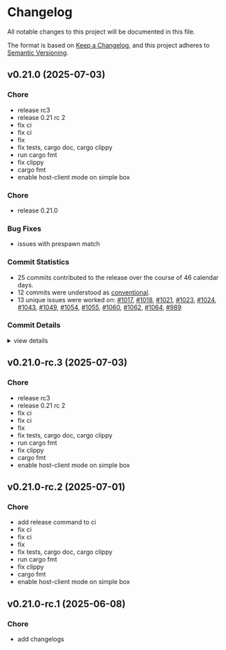 # Changelog

All notable changes to this project will be documented in this file.

The format is based on [Keep a Changelog](https://keepachangelog.com/en/1.0.0/),
and this project adheres to [Semantic Versioning](https://semver.org/spec/v2.0.0.html).

## v0.21.0 (2025-07-03)

<csr-id-5dc2e81f8c2b1171df33703d73e38a49e7b4695d/>
<csr-id-81341e91707b31a5cba6967d23e230945180a4e8/>
<csr-id-f9bc3e3d8322d252d80363f716d5e78782520cff/>
<csr-id-b9c22da58aac0aed5d99feb2d3e773582fcf27e4/>
<csr-id-9436dd60efc0604f874dc09abe43c4dff12579fb/>
<csr-id-fe0bb4a24112a308eaf9c829fe5cfae0180ef946/>
<csr-id-4ae9ac16922d9c160bfb01733a28749a78bfcb3a/>
<csr-id-249b40f358977f6f85e269967d3912bfb4080f73/>
<csr-id-f55c117c1627368978d26c788efbcb2ddda1da01/>
<csr-id-411733089f59eb90d405f7ad327b5440b55ef060/>

### Chore

 - <csr-id-5dc2e81f8c2b1171df33703d73e38a49e7b4695d/> release rc3
 - <csr-id-81341e91707b31a5cba6967d23e230945180a4e8/> release 0.21 rc 2
 - <csr-id-f9bc3e3d8322d252d80363f716d5e78782520cff/> fix ci
 - <csr-id-b9c22da58aac0aed5d99feb2d3e773582fcf27e4/> fix ci
 - <csr-id-9436dd60efc0604f874dc09abe43c4dff12579fb/> fix
 - <csr-id-fe0bb4a24112a308eaf9c829fe5cfae0180ef946/> fix tests, cargo doc, cargo clippy
 - <csr-id-4ae9ac16922d9c160bfb01733a28749a78bfcb3a/> run cargo fmt
 - <csr-id-249b40f358977f6f85e269967d3912bfb4080f73/> fix clippy
 - <csr-id-f55c117c1627368978d26c788efbcb2ddda1da01/> cargo fmt
 - <csr-id-411733089f59eb90d405f7ad327b5440b55ef060/> enable host-client mode on simple box

### Chore

 - <csr-id-7fe5e08d715fa55ad003270be95139b003aca396/> release 0.21.0

### Bug Fixes

 - <csr-id-97d5b9baf349aa8c0245d20432ff333c42b2c04d/> issues with prespawn match

### Commit Statistics

<csr-read-only-do-not-edit/>

 - 25 commits contributed to the release over the course of 46 calendar days.
 - 12 commits were understood as [conventional](https://www.conventionalcommits.org).
 - 13 unique issues were worked on: [#1017](https://github.com/cBournhonesque/lightyear/issues/1017), [#1018](https://github.com/cBournhonesque/lightyear/issues/1018), [#1021](https://github.com/cBournhonesque/lightyear/issues/1021), [#1023](https://github.com/cBournhonesque/lightyear/issues/1023), [#1024](https://github.com/cBournhonesque/lightyear/issues/1024), [#1043](https://github.com/cBournhonesque/lightyear/issues/1043), [#1049](https://github.com/cBournhonesque/lightyear/issues/1049), [#1054](https://github.com/cBournhonesque/lightyear/issues/1054), [#1055](https://github.com/cBournhonesque/lightyear/issues/1055), [#1060](https://github.com/cBournhonesque/lightyear/issues/1060), [#1062](https://github.com/cBournhonesque/lightyear/issues/1062), [#1064](https://github.com/cBournhonesque/lightyear/issues/1064), [#989](https://github.com/cBournhonesque/lightyear/issues/989)

### Commit Details

<csr-read-only-do-not-edit/>

<details><summary>view details</summary>

 * **[#1017](https://github.com/cBournhonesque/lightyear/issues/1017)**
    - Release 0.21 rc1 ([`dc0e61e`](https://github.com/cBournhonesque/lightyear/commit/dc0e61e06fe68309ed8cbfdcdfead633ad567537))
 * **[#1018](https://github.com/cBournhonesque/lightyear/issues/1018)**
    - Separate Connected from LocalId/RemoteId ([`89ce3e7`](https://github.com/cBournhonesque/lightyear/commit/89ce3e705fb262fe819ac1d254468caf3fc5fce5))
 * **[#1021](https://github.com/cBournhonesque/lightyear/issues/1021)**
    - Fix lobby example (without HostServer) and add protocolhash ([`0beb664`](https://github.com/cBournhonesque/lightyear/commit/0beb664f0161f73e4a53c06530ae139078ed8763))
 * **[#1023](https://github.com/cBournhonesque/lightyear/issues/1023)**
    - Add HostServer ([`5b6af7e`](https://github.com/cBournhonesque/lightyear/commit/5b6af7edd3b41c05333d14dde258ea5e89c07c2d))
 * **[#1024](https://github.com/cBournhonesque/lightyear/issues/1024)**
    - Enable host-client mode on simple box ([`4117330`](https://github.com/cBournhonesque/lightyear/commit/411733089f59eb90d405f7ad327b5440b55ef060))
 * **[#1043](https://github.com/cBournhonesque/lightyear/issues/1043)**
    - Make workspace crates depend on individual bevy crates ([`5dc3dc3`](https://github.com/cBournhonesque/lightyear/commit/5dc3dc3e17a8b821c35162b904b73eea0e1c69be))
 * **[#1049](https://github.com/cBournhonesque/lightyear/issues/1049)**
    - Alternative replication system + fix delta-compression ([`4d5e690`](https://github.com/cBournhonesque/lightyear/commit/4d5e69072485faa3975543792a8e11be7608a0ea))
 * **[#1054](https://github.com/cBournhonesque/lightyear/issues/1054)**
    - Chore(docs) ([`59b9f7e`](https://github.com/cBournhonesque/lightyear/commit/59b9f7eb37b036488d3ceab780074274074a9bd6))
 * **[#1055](https://github.com/cBournhonesque/lightyear/issues/1055)**
    - Release 0.21 rc 2 ([`81341e9`](https://github.com/cBournhonesque/lightyear/commit/81341e91707b31a5cba6967d23e230945180a4e8))
 * **[#1060](https://github.com/cBournhonesque/lightyear/issues/1060)**
    - Fix lobby example to allow host-clients ([`8ee6d53`](https://github.com/cBournhonesque/lightyear/commit/8ee6d53566907fe5761cb2fd5e0a8e8fdaddb5ad))
 * **[#1062](https://github.com/cBournhonesque/lightyear/issues/1062)**
    - Release lightyear_avian2d v0.21.0-rc.3, lightyear_avian3d v0.21.0-rc.3, lightyear_crossbeam v0.21.0-rc.3, lightyear_inputs v0.21.0-rc.3, lightyear_inputs_bei v0.21.0-rc.3, lightyear_inputs_leafwing v0.21.0-rc.3, lightyear_inputs_native v0.21.0-rc.3, lightyear_netcode v0.21.0-rc.3, lightyear_steam v0.21.0-rc.3, lightyear_webtransport v0.21.0-rc.3, lightyear_udp v0.21.0-rc.3, lightyear v0.21.0-rc.3 ([`0004a2d`](https://github.com/cBournhonesque/lightyear/commit/0004a2db67662a5ee9284bec7c146e58dc4d1494))
 * **[#1064](https://github.com/cBournhonesque/lightyear/issues/1064)**
    - Issues with prespawn match ([`97d5b9b`](https://github.com/cBournhonesque/lightyear/commit/97d5b9baf349aa8c0245d20432ff333c42b2c04d))
 * **[#989](https://github.com/cBournhonesque/lightyear/issues/989)**
    - Bevy main refactor ([`b236123`](https://github.com/cBournhonesque/lightyear/commit/b236123c8331f9feea8c34cb9e0d6a179bb34918))
 * **Uncategorized**
    - Release 0.21.0 ([`7fe5e08`](https://github.com/cBournhonesque/lightyear/commit/7fe5e08d715fa55ad003270be95139b003aca396))
    - Adjusting changelogs prior to release of lightyear_serde v0.21.0, lightyear_utils v0.21.0, lightyear_core v0.21.0, lightyear_link v0.21.0, lightyear_aeronet v0.21.0, lightyear_connection v0.21.0, lightyear_macros v0.21.0, lightyear_transport v0.21.0, lightyear_messages v0.21.0, lightyear_replication v0.21.0, lightyear_sync v0.21.0, lightyear_interpolation v0.21.0, lightyear_prediction v0.21.0, lightyear_frame_interpolation v0.21.0, lightyear_avian2d v0.21.0, lightyear_avian3d v0.21.0, lightyear_crossbeam v0.21.0, lightyear_inputs v0.21.0, lightyear_inputs_bei v0.21.0, lightyear_inputs_leafwing v0.21.0, lightyear_inputs_native v0.21.0, lightyear_netcode v0.21.0, lightyear_steam v0.21.0, lightyear_webtransport v0.21.0, lightyear_udp v0.21.0, lightyear v0.21.0 ([`6ed9ae9`](https://github.com/cBournhonesque/lightyear/commit/6ed9ae95f9a75a9803c75c56c4e81f40f72fc3c8))
    - Release lightyear_serde v0.21.0-rc.3, lightyear_utils v0.21.0-rc.3, lightyear_core v0.21.0-rc.3, lightyear_link v0.21.0-rc.3, lightyear_aeronet v0.21.0-rc.3, lightyear_connection v0.21.0-rc.3, lightyear_macros v0.21.0-rc.3, lightyear_transport v0.21.0-rc.3, lightyear_messages v0.21.0-rc.3, lightyear_replication v0.21.0-rc.3, lightyear_sync v0.21.0-rc.3, lightyear_interpolation v0.21.0-rc.3, lightyear_prediction v0.21.0-rc.3, lightyear_frame_interpolation v0.21.0-rc.3, lightyear_avian2d v0.21.0-rc.3, lightyear_avian3d v0.21.0-rc.3, lightyear_crossbeam v0.21.0-rc.3, lightyear_inputs v0.21.0-rc.3, lightyear_inputs_bei v0.21.0-rc.3, lightyear_inputs_leafwing v0.21.0-rc.3, lightyear_inputs_native v0.21.0-rc.3, lightyear_netcode v0.21.0-rc.3, lightyear_steam v0.21.0-rc.3, lightyear_webtransport v0.21.0-rc.3, lightyear_udp v0.21.0-rc.3, lightyear v0.21.0-rc.3 ([`134306e`](https://github.com/cBournhonesque/lightyear/commit/134306eaf4e23d2f609c8a7c93adc3c55618ff11))
    - Release rc3 ([`5dc2e81`](https://github.com/cBournhonesque/lightyear/commit/5dc2e81f8c2b1171df33703d73e38a49e7b4695d))
    - Fix ci ([`f9bc3e3`](https://github.com/cBournhonesque/lightyear/commit/f9bc3e3d8322d252d80363f716d5e78782520cff))
    - Fix ci ([`b9c22da`](https://github.com/cBournhonesque/lightyear/commit/b9c22da58aac0aed5d99feb2d3e773582fcf27e4))
    - Fix ([`9436dd6`](https://github.com/cBournhonesque/lightyear/commit/9436dd60efc0604f874dc09abe43c4dff12579fb))
    - Fix tests, cargo doc, cargo clippy ([`fe0bb4a`](https://github.com/cBournhonesque/lightyear/commit/fe0bb4a24112a308eaf9c829fe5cfae0180ef946))
    - Run cargo fmt ([`4ae9ac1`](https://github.com/cBournhonesque/lightyear/commit/4ae9ac16922d9c160bfb01733a28749a78bfcb3a))
    - Fix clippy ([`249b40f`](https://github.com/cBournhonesque/lightyear/commit/249b40f358977f6f85e269967d3912bfb4080f73))
    - Cargo fmt ([`f55c117`](https://github.com/cBournhonesque/lightyear/commit/f55c117c1627368978d26c788efbcb2ddda1da01))
    - Clippy ([`04f11a1`](https://github.com/cBournhonesque/lightyear/commit/04f11a1e1e031ae96f54c29f2803abab32e9a12b))
</details>

## v0.21.0-rc.3 (2025-07-03)

<csr-id-5dc2e81f8c2b1171df33703d73e38a49e7b4695d/>
<csr-id-81341e91707b31a5cba6967d23e230945180a4e8/>
<csr-id-f9bc3e3d8322d252d80363f716d5e78782520cff/>
<csr-id-b9c22da58aac0aed5d99feb2d3e773582fcf27e4/>
<csr-id-9436dd60efc0604f874dc09abe43c4dff12579fb/>
<csr-id-fe0bb4a24112a308eaf9c829fe5cfae0180ef946/>
<csr-id-4ae9ac16922d9c160bfb01733a28749a78bfcb3a/>
<csr-id-249b40f358977f6f85e269967d3912bfb4080f73/>
<csr-id-f55c117c1627368978d26c788efbcb2ddda1da01/>
<csr-id-411733089f59eb90d405f7ad327b5440b55ef060/>

### Chore

 - <csr-id-5dc2e81f8c2b1171df33703d73e38a49e7b4695d/> release rc3
 - <csr-id-81341e91707b31a5cba6967d23e230945180a4e8/> release 0.21 rc 2
 - <csr-id-f9bc3e3d8322d252d80363f716d5e78782520cff/> fix ci
 - <csr-id-b9c22da58aac0aed5d99feb2d3e773582fcf27e4/> fix ci
 - <csr-id-9436dd60efc0604f874dc09abe43c4dff12579fb/> fix
 - <csr-id-fe0bb4a24112a308eaf9c829fe5cfae0180ef946/> fix tests, cargo doc, cargo clippy
 - <csr-id-4ae9ac16922d9c160bfb01733a28749a78bfcb3a/> run cargo fmt
 - <csr-id-249b40f358977f6f85e269967d3912bfb4080f73/> fix clippy
 - <csr-id-f55c117c1627368978d26c788efbcb2ddda1da01/> cargo fmt
 - <csr-id-411733089f59eb90d405f7ad327b5440b55ef060/> enable host-client mode on simple box

## v0.21.0-rc.2 (2025-07-01)

<csr-id-cedab052a0f47cf91b15267b8d83eb87524a8f4d/>
<csr-id-f9bc3e3d8322d252d80363f716d5e78782520cff/>
<csr-id-b9c22da58aac0aed5d99feb2d3e773582fcf27e4/>
<csr-id-9436dd60efc0604f874dc09abe43c4dff12579fb/>
<csr-id-fe0bb4a24112a308eaf9c829fe5cfae0180ef946/>
<csr-id-4ae9ac16922d9c160bfb01733a28749a78bfcb3a/>
<csr-id-249b40f358977f6f85e269967d3912bfb4080f73/>
<csr-id-f55c117c1627368978d26c788efbcb2ddda1da01/>
<csr-id-411733089f59eb90d405f7ad327b5440b55ef060/>

### Chore

 - <csr-id-cedab052a0f47cf91b15267b8d83eb87524a8f4d/> add release command to ci
 - <csr-id-f9bc3e3d8322d252d80363f716d5e78782520cff/> fix ci
 - <csr-id-b9c22da58aac0aed5d99feb2d3e773582fcf27e4/> fix ci
 - <csr-id-9436dd60efc0604f874dc09abe43c4dff12579fb/> fix
 - <csr-id-fe0bb4a24112a308eaf9c829fe5cfae0180ef946/> fix tests, cargo doc, cargo clippy
 - <csr-id-4ae9ac16922d9c160bfb01733a28749a78bfcb3a/> run cargo fmt
 - <csr-id-249b40f358977f6f85e269967d3912bfb4080f73/> fix clippy
 - <csr-id-f55c117c1627368978d26c788efbcb2ddda1da01/> cargo fmt
 - <csr-id-411733089f59eb90d405f7ad327b5440b55ef060/> enable host-client mode on simple box

## v0.21.0-rc.1 (2025-06-08)

<csr-id-f361b72d433086c61ed6b4776fd4ee308c3747e1/>

### Chore

 - <csr-id-f361b72d433086c61ed6b4776fd4ee308c3747e1/> add changelogs

